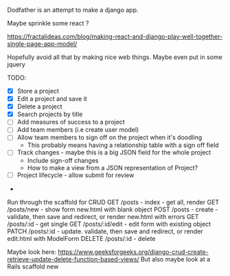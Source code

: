 Dodfather is an attempt to make a django app.

Maybe sprinkle some react ?

https://fractalideas.com/blog/making-react-and-django-play-well-together-single-page-app-model/

Hopefully avoid all that by making nice web things. Maybe even put in some jquery

TODO:

- [x] Store a project
- [x] Edit a project and save it
- [x] Delete a project
- [x] Search projects by title
- [ ] Add measures of success to a project
- [ ] Add team members (i.e create user model)
- [ ] Allow team members to sign off on the project when it's doodling
  - This probably means having a relationship table with a sign off field
- [ ] Track changes - maybe this is a big JSON field for the whole project
  - Include sign-off changes
  - How to make a view from a JSON representation of Project?
- [ ] Project lifecycle - allow submit for review
-

Run through the scaffold for CRUD
GET /posts - index - get all, render
GET /posts/new - show form new.html with blank object
POST /posts - create - validate, then save and redirect, or render new.html with errors
GET /posts/:id - get single
GET /posts/:id/edit - edit form with existing object
PATCH /posts/:id - update. validate, then save and redirect, or render edit.html with ModelForm
DELETE /posts/:id - delete

Maybe look here: https://www.geeksforgeeks.org/django-crud-create-retrieve-update-delete-function-based-views/
But also maybe look at a Rails scaffold new
